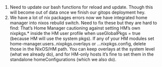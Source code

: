 1. Need to update our bash functions for reload and update. Though this will become out of data once we finish our gitops deployment hey.
2. We have a lot of nix packages errors now we have integrated home manager into nixos rebuild switch. Need to fix these but they are hard to find: <BS>That’s Home Manager cautioning against setting HM’s own nixpkgs.* inside the HM user profile when useGlobalPkgs = true (because HM will use the system pkgs). If any of your HM modules set home-manager.users.<name>.nixpkgs.overlays or ...nixpkgs.config, delete those in the NixOS/HM path. You can keep overlays at the system level (what we already do), and for HM-only hosts it’s fine to set them in the standalone homeConfigurations (which we also do).

